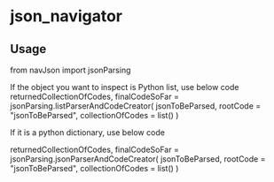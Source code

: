 # json_navigator




## Usage

from navJson import jsonParsing

If the object you want to inspect is Python list, use below code
returnedCollectionOfCodes, finalCodeSoFar = jsonParsing.listParserAndCodeCreator( jsonToBeParsed, rootCode = "jsonToBeParsed", collectionOfCodes = list() )

If it is a python dictionary, use below code

returnedCollectionOfCodes, finalCodeSoFar = jsonParsing.jsonParserAndCodeCreator( jsonToBeParsed, rootCode = "jsonToBeParsed", collectionOfCodes = list() )











